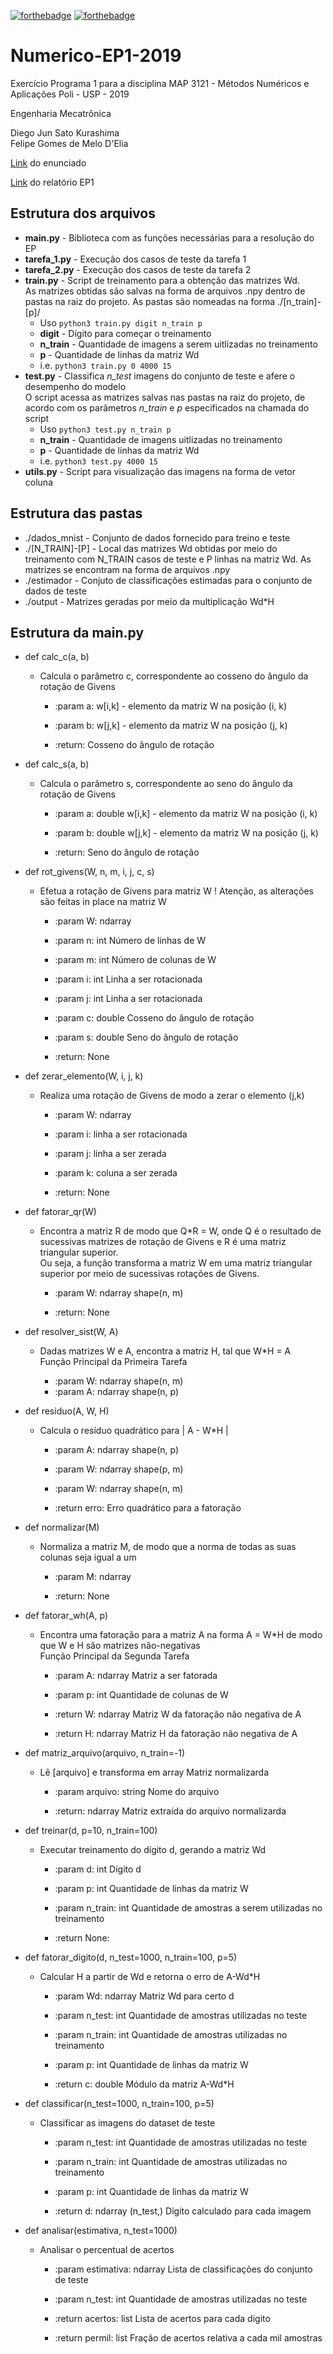 [![forthebadge](https://forthebadge.com/images/badges/built-with-science.svg)](https://forthebadge.com) [![forthebadge](https://forthebadge.com/images/badges/made-with-python.svg)](https://forthebadge.com)


# Numerico-EP1-2019

Exercício Programa 1 para a disciplina MAP 3121 - Métodos Numéricos e Aplicações
Poli - USP - 2019

Engenharia Mecatrônica

Diego Jun Sato Kurashima  
Felipe Gomes de Melo D'Elia  

[Link](./EP1-Enunciado.pdf) do enunciado

[Link](./EP1-Relatório.pdf) do relatório EP1

## Estrutura dos arquivos

 - __main.py__ - Biblioteca com as funções necessárias para a resolução do EP
 - __tarefa_1.py__ - Execução dos casos de teste da tarefa 1
 - __tarefa_2.py__ - Execução dos casos de teste da tarefa 2
 - __train.py__ - Script de treinamento para a obtenção das matrizes Wd.  
As matrizes obtidas são salvas na forma de arquivos .npy dentro de pastas na raiz do projeto.
As pastas são nomeadas na forma ./[n_train]-[p]/
   - Uso ```python3 train.py digit n_train p```
   - **digit** - Dígito para começar o treinamento
   - **n_train** - Quantidade de imagens a serem uitlizadas no treinamento
   - **p** - Quantidade de linhas da matriz Wd
   - i.e. ```python3 train.py 0 4000 15```
 - __test.py__ - Classifica *n_test* imagens do conjunto de teste e afere o desempenho do modelo  
O script acessa as matrizes salvas nas pastas na raiz do projeto, de acordo com os 
parâmetros *n_train* e *p* especificados na chamada do script
   - Uso ```python3 test.py n_train p```
   - **n_train** - Quantidade de imagens uitlizadas no treinamento
   - **p** - Quantidade de linhas da matriz Wd
   - i.e. ```python3 test.py 4000 15```
 - __utils.py__ - Script para visualização das imagens na forma de vetor coluna

## Estrutura das pastas

 - ./dados_mnist - Conjunto de dados fornecido para treino e teste
 - ./[N_TRAIN]-[P] - Local das matrizes Wd obtidas por meio do treinamento com N_TRAIN casos
de teste e P linhas na matriz Wd. As matrizes se encontram na forma de arquivos .npy
 - ./estimador - Conjuto de classificações estimadas para o conjunto de dados de teste
 - ./output - Matrizes geradas por meio da multiplicação Wd*H

## Estrutura da main.py

 - def calc_c(a, b)
   - Calcula o parâmetro c, correspondente ao cosseno do ângulo da rotação
    de Givens

        - :param a: w[i,k] - elemento da matriz W na posição (i, k)
        - :param b: w[j,k] - elemento da matriz W na posição (j, k)

        - :return: Cosseno do ângulo de rotação

 - def calc_s(a, b)
   - Calcula o parâmetro s, correspondente ao seno do ângulo da rotação
    de Givens

        - :param a: double w[i,k] - elemento da matriz W na posição (i, k)
        - :param b: double w[j,k] - elemento da matriz W na posição (j, k)

        - :return: Seno do ângulo de rotação

 - def rot_givens(W, n, m, i, j, c, s)
   - Efetua a rotação de Givens para matriz W
    ! Atenção, as alterações são feitas in place na matriz W

        - :param W: ndarray
        - :param n: int Número de linhas de W
        - :param m: int Número de colunas de W
        - :param i: int Linha a ser rotacionada
        - :param j: int Linha a ser rotacionada
        - :param c: double Cosseno do ângulo de rotação
        - :param s: double Seno do ângulo de rotação

        - :return: None

 - def zerar_elemento(W, i, j, k)    
   - Realiza uma rotação de Givens de modo a zerar o elemento (j,k)

        - :param W: ndarray
        - :param i: linha a ser rotacionada
        - :param j: linha a ser zerada
        - :param k: coluna a ser zerada

        - :return: None

 - def fatorar_qr(W)
   - Encontra a matriz R de modo que Q*R = W, onde Q é o resultado de
    sucessivas matrizes de rotação de Givens e R é uma matriz triangular
    superior.  
    Ou seja, a função transforma a matriz W em uma matriz triangular
    superior por meio de sucessivas rotações de Givens.

        - :param W: ndarray shape(n, m)

        - :return: None

 - def resolver_sist(W, A)

   - Dadas matrizes W e A, encontra a matriz H, tal que W*H = A  
    Função Principal da Primeira Tarefa

        - :param W: ndarray shape(n, m)
        - :param A: ndarray shape(n, p)

 - def residuo(A, W, H)

   - Calcula o resíduo quadrático para | A - W*H |

        - :param A: ndarray shape(n, p)
        - :param W: ndarray shape(p, m)
        - :param W: ndarray shape(n, m)

        - :return erro: Erro quadrático para a fatoração

 - def normalizar(M)

   - Normaliza a matriz M, de modo que a norma de todas as suas colunas
    seja igual a um

        - :param M: ndarray

        - :return: None

 - def fatorar_wh(A, p)

   - Encontra uma fatoração para a matriz A na forma A = W*H de modo que
    W e H são matrizes não-negativas  
    Função Principal da Segunda Tarefa

        - :param A: ndarray Matriz a ser fatorada
        - :param p: int Quantidade de colunas de W

        - :return W: ndarray Matriz W da fatoração não negativa de A
        - :return H: ndarray Matriz H da fatoração não negativa de A

 - def matriz_arquivo(arquivo, n_train=-1)

   - Lê [arquivo] e transforma em array Matriz normalizarda

        - :param arquivo: string Nome do arquivo

        - :return: ndarray Matriz extraída do arquivo normalizarda

 - def treinar(d, p=10, n_train=100)

   - Executar treinamento do dígito d, gerando a matriz Wd

        - :param d: int Dígito d
        - :param p: int Quantidade de linhas da matriz W
        - :param n_train: int Quantidade de amostras a serem utilizadas
        no treinamento

        - :return None:

 - def fatorar_digito(d, n_test=1000, n_train=100, p=5)

   - Calcular H a partir de Wd e retorna o erro de A-Wd*H

        - :param Wd: ndarray Matriz Wd para certo d
        - :param n_test: int Quantidade de amostras utilizadas no teste
        - :param n_train: int Quantidade de amostras utilizadas no treinamento
        - :param p: int Quantidade de linhas da matriz W

        - :return c: double Módulo da matriz A-Wd*H

 - def classificar(n_test=1000, n_train=100, p=5)

   - Classificar as imagens do dataset de teste

        - :param n_test: int Quantidade de amostras utilizadas no teste
        - :param n_train: int Quantidade de amostras utilizadas no treinamento
        - :param p: int Quantidade de linhas da matriz W

        - :return d: ndarray (n_test,) Digito calculado para cada imagem

 - def analisar(estimativa, n_test=1000)

   - Analisar o percentual de acertos

        - :param estimativa: ndarray Lista de classificações do conjunto de teste
        - :param n_test: int Quantidade de amostras utilizadas no teste

        - :return acertos: list Lista de acertos para cada digito
        - :return permil: list Fração de acertos relativa a cada mil amostras

